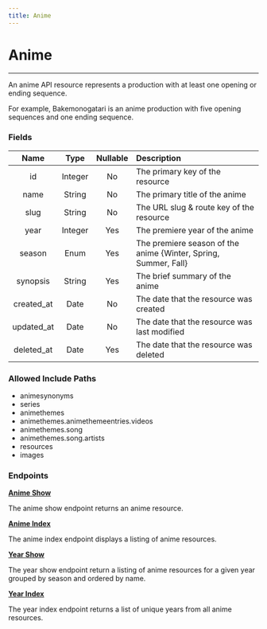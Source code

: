 ```yaml
---
title: Anime
---
```


# Anime

---

An anime API resource represents a production with at least one opening or ending sequence.

For example, Bakemonogatari is an anime production with five opening sequences and one ending sequence.

### Fields

|    Name    |  Type   | Nullable | Description                                                     |
| :--------: | :-----: | :------: | :-------------------------------------------------------------- |
| id         | Integer | No       | The primary key of the resource                                 |
| name       | String  | No       | The primary title of the anime                                  |
| slug       | String  | No       | The URL slug & route key of the resource                        |
| year       | Integer | Yes      | The premiere year of the anime                                  |
| season     | Enum    | Yes      | The premiere season of the anime {Winter, Spring, Summer, Fall} |
| synopsis   | String  | Yes      | The brief summary of the anime                                  |
| created_at | Date    | No       | The date that the resource was created                          |
| updated_at | Date    | No       | The date that the resource was last modified                    |
| deleted_at | Date    | Yes      | The date that the resource was deleted                          |

### Allowed Include Paths

* animesynonyms
* series
* animethemes
* animethemes.animethemeentries.videos
* animethemes.song
* animethemes.song.artists
* resources
* images

### Endpoints

**[Anime Show](/anime/show/)**

The anime show endpoint returns an anime resource.

**[Anime Index](/anime/index/)**

The anime index endpoint displays a listing of anime resources.

**[Year Show](/year/show/)**

The year show endpoint return a listing of anime resources for a given year grouped by season and ordered by name.

**[Year Index](/year/index/)**

The year index endpoint returns a list of unique years from all anime resources.